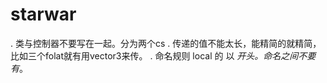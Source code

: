 # starwar


. 类与控制器不要写在一起。分为两个cs
. 传递的值不能太长，能精简的就精简，比如三个folat就有用vector3来传。
. 命名规则 local 的 以 _开头。命名之间不要有_。